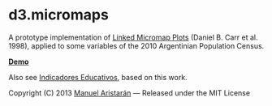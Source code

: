 d3.micromaps
============

A prototype implementation of [Linked Micromap Plots](http://mason.gmu.edu/~dcarr/lib/v9n1.pdf) (Daniel B. Carr et al. 1998), applied to some variables of the 2010 Argentinian Population Census.

__[Demo](http://bl.ocks.org/jazzido/raw/5962277/)__

Also see [Indicadores Educativos](http://blog.jazzido.com/indicadoresEducativosAR), based on this work.

Copyright (C) 2013 [Manuel Aristarán](http://jazzido.com) — Released under the MIT License
